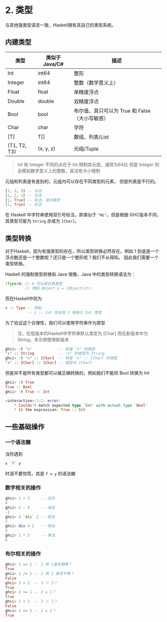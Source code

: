 # 2. 类型

与其他强类型语言一致，Haskell拥有其自己的类型系统。

## 内建类型

| 类型 | 类似于Java/C# | 描述 |
| ---- | --- | --- |
| Int     | int64  | 整形 |
| Integer | int64  | 整数（数学意义上） |
| Float   | float  | 单精度浮点 |
| Double  | double | 双精度浮点 |
| Bool    | bool   | 布尔值，其只可以为 True 和 False（大小写敏感） |
| Char    | char   | 字符 |
| \[T\]   | T[]    | 数组、列表/List |
| (T1, T2, T3) | (x, y, z) | 元组/Tuple |

> Int 和 Integer 不同的点在于 Int 限制其长度，通常为64位
> 但是 Integer 则会模拟数学意义上的整数，其没有大小限制

元组和列表是有差别的，元组内可以存在不同类型的元素，
但是列表是不行的。

```hs
[1, 2, 3] -- 合法
(1, 2, 3) -- 合法
[1, True] -- 非法，混合类型
(1, True) -- 合法
```

在 Haskell 中字符串使用双引号标注，即类似于 `"Hi"`，但是根据
GHC版本不同，其类型可能为 `String` 亦或为 `[Char]`。

## 类型转换

对于Haskell，因为有强类型的存在，所以类型转换必然存在。例如
1 到底是一个浮点数还是一个整数呢？还只是一个整形呢？我们不从得知。
因此我们需要一个类型转换。

Haskell 的强制类型转换和 Java 很像，Java 中的类型转换语法为：

```java
(Type)m; // m 可以是任意类型
         // 例如 Object o = (Object)str;
```

而在Haskell中则为

```hs
x :: Type -- 例如
          -- 1 :: Int 其会将 1 转换为 Int 类型
```

为了验证这个合理性，我们可以使用字符串作为原型
> 注，在低版本的Haskell中字符串默认类型为 [Char]
> 而在新版本中为 String，本示例使用新版本

```hs
ghci> :t "x"            -- 检查 "x" 的类型
"x" :: String           -- "x" 的类型为 String
ghci> :t "x" :: [Char]  -- 检查 "x" :: [Char] 的类型
"x" :: [Char] :: [Char] -- 类型为 [Char]
```

但是并不是所有类型都可以被正确转换的，例如我们不能将
Bool 转换为 Int

```hs
ghci> :t True
True :: Bool
ghci> :t True :: Int

<interactive>:1:1: error:
    * Couldn't match expected type `Int' with actual type `Bool'
    * In the expression: True :: Int
```

## 一些基础操作

### 一个语法糖

当你遇到

```hs
x `f` y
```

时请不要惊慌，其是 `f x y` 的语法糖

### 数字相关的操作

```hs
ghci> 1 + 3     -- 加法
4
ghci> 2 - 4     -- 减法
-2
ghci> 4 `div` 2 -- 除法
2
ghci> div 4 2   -- 除法
2
ghci> 2 * 3     -- 乘法
6
```

### 布尔相关的操作

```hs
ghci> 1 == 1 -- 1 和 1是否相等？
True
ghci> 1 /= 1 -- 1 和 1 是否不等？
False
ghci> 3 > 2  -- 3 ＞ 2？
True
ghci> 2 >= 1 -- 2 ≥ 1？
True
ghci> 2 < 1  -- 2 ＜ 1？
False
ghci> 2 <= 2 -- 2 ≤ 2？
True
```